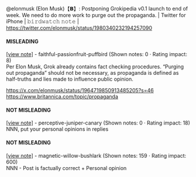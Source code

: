@elonmusk (Elon Musk)【𝗕】: Postponing Grokipedia v0.1 launch to end of week. We need to do more work to purge out the propaganda. | Twitter for iPhone | 𝚋𝚒𝚛𝚍𝚠𝚊𝚝𝚌𝚑 𝚗𝚘𝚝𝚎 | https://twitter.com/elonmusk/status/1980340232194257090

#### MISLEADING

[[view note]](https://x.com/i/birdwatch/n/1980453909190574314) - faithful-passionfruit-puffbird (Shown notes: 0 · Rating impact: 8)\
Per Elon Musk, Grok already contains fact checking procedures. “Purging out propaganda” should not be necessary, as propaganda is defined as half-truths and lies made to influence public opinion.

https://x.com/elonmusk/status/1964719850913485205?s=46
https://www.britannica.com/topic/propaganda

#### NOT MISLEADING

[[view note]](https://x.com/i/birdwatch/n/1980634819471044954) - perceptive-juniper-canary (Shown notes: 0 · Rating impact: 18)\
NNN, put your personal opinions in replies 

#### NOT MISLEADING

[[view note]](https://x.com/i/birdwatch/n/1980504980248265108) - magnetic-willow-bushlark (Shown notes: 159 · Rating impact: 600)\
NNN - Post is factually correct + Personal opinion
